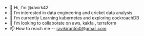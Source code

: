 - 👋 Hi, I’m @ravirk42
- 👀 I’m interested in data engineering and cricket data analysis
- 🌱 I’m currently Learning kubernetes and exploring cockroachDB
- 💞️ I’m looking to collaborate on aws, kakfa , terraform
- 📫 How to reach me -- ravikiran550@gmail.com

<!---
ravirk42/ravirk42 is a ✨ special ✨ repository because its `README.md` (this file) appears on your GitHub profile.
You can click the Preview link to take a look at your changes.
--->
